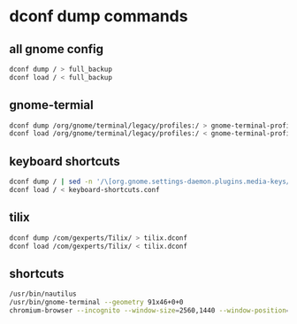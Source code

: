 dconf dump commands
===

all gnome config
---
```bash
dconf dump / > full_backup
dconf load / < full_backup
```

gnome-termial
---
```bash
dconf dump /org/gnome/terminal/legacy/profiles:/ > gnome-terminal-profiles.dconf
dconf load /org/gnome/terminal/legacy/profiles:/ < gnome-terminal-profiles.dconf
```

keyboard shortcuts
---
```bash
dconf dump / | sed -n '/\[org.gnome.settings-daemon.plugins.media-keys/,/^$/p' > keyboard-shortcuts.conf
dconf load / < keyboard-shortcuts.conf
```

tilix
---
```bash
dconf dump /com/gexperts/Tilix/ > tilix.dconf
dconf load /com/gexperts/Tilix/ < tilix.dconf
```


shortcuts
---
```bash
/usr/bin/nautilus
/usr/bin/gnome-terminal --geometry 91x46+0+0
chromium-browser --incognito --window-size=2560,1440 --window-position=0,0
```
